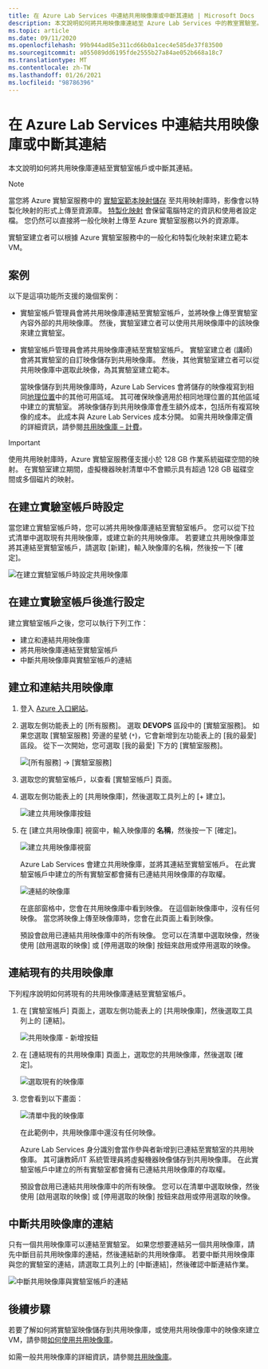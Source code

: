 ```yaml
---
title: 在 Azure Lab Services 中連結共用映像庫或中斷其連結 | Microsoft Docs
description: 本文說明如何將共用映像庫連結至 Azure Lab Services 中的教室實驗室。
ms.topic: article
ms.date: 09/11/2020
ms.openlocfilehash: 99b944ad85e311cd66b0a1cec4e585de37f83500
ms.sourcegitcommit: a055089dd6195fde2555b27a84ae052b668a18c7
ms.translationtype: MT
ms.contentlocale: zh-TW
ms.lasthandoff: 01/26/2021
ms.locfileid: "98786396"
---
```

# <a name="attach-or-detach-a-shared-image-gallery-in-azure-lab-services"></a>在 Azure Lab Services 中連結共用映像庫或中斷其連結
本文說明如何將共用映像庫連結至實驗室帳戶或中斷其連結。 

> [!NOTE]
> 當您將 Azure 實驗室服務中的 [實驗室範本映射儲存](how-to-use-shared-image-gallery.md#save-an-image-to-the-shared-image-gallery) 至共用映射庫時，影像會以特製化映射的形式上傳至資源庫。 [特製化映射](../virtual-machines/shared-image-galleries.md#generalized-and-specialized-images) 會保留電腦特定的資訊和使用者設定檔。 您仍然可以直接將一般化映射上傳至 Azure 實驗室服務以外的資源庫。 
>
> 實驗室建立者可以根據 Azure 實驗室服務中的一般化和特製化映射來建立範本 VM。 

## <a name="scenarios"></a>案例
以下是這項功能所支援的幾個案例： 

- 實驗室帳戶管理員會將共用映像庫連結至實驗室帳戶，並將映像上傳至實驗室內容外部的共用映像庫。 然後，實驗室建立者可以使用共用映像庫中的該映像來建立實驗室。 
- 實驗室帳戶管理員會將共用映像庫連結至實驗室帳戶。 實驗室建立者 (講師) 會將其實驗室的自訂映像儲存到共用映像庫。 然後，其他實驗室建立者可以從共用映像庫中選取此映像，為其實驗室建立範本。 

    當映像儲存到共用映像庫時，Azure Lab Services 會將儲存的映像複寫到相同[地理位置](https://azure.microsoft.com/global-infrastructure/geographies/)中的其他可用區域。 其可確保映像適用於相同地理位置的其他區域中建立的實驗室。 將映像儲存到共用映像庫會產生額外成本，包括所有複寫映像的成本。 此成本與 Azure Lab Services 成本分開。 如需共用映像庫定價的詳細資訊，請參閱[共用映像庫 – 計費](../virtual-machines/shared-image-galleries.md#billing)。

> [!IMPORTANT]
> 使用共用映射庫時，Azure 實驗室服務僅支援小於 128 GB 作業系統磁碟空間的映射。 在實驗室建立期間，虛擬機器映射清單中不會顯示具有超過 128 GB 磁碟空間或多個磁片的映射。

## <a name="configure-at-the-time-of-lab-account-creation"></a>在建立實驗室帳戶時設定
當您建立實驗室帳戶時，您可以將共用映像庫連結至實驗室帳戶。 您可以從下拉式清單中選取現有共用映像庫，或建立新的共用映像庫。 若要建立共用映像庫並將其連結至實驗室帳戶，請選取 [新建]，輸入映像庫的名稱，然後按一下 [確定]。 

![在建立實驗室帳戶時設定共用映像庫](./media/how-to-use-shared-image-gallery/new-lab-account.png)

## <a name="configure-after-the-lab-account-is-created"></a>在建立實驗室帳戶後進行設定
建立實驗室帳戶之後，您可以執行下列工作：

- 建立和連結共用映像庫
- 將共用映像庫連結至實驗室帳戶
- 中斷共用映像庫與實驗室帳戶的連結

## <a name="create-and-attach-a-shared-image-gallery"></a>建立和連結共用映像庫
1. 登入 [Azure 入口網站](https://portal.azure.com)。
2. 選取左側功能表上的 [所有服務]。 選取 **DEVOPS** 區段中的 [實驗室服務]。 如果您選取 [實驗室服務] 旁邊的星號 (`*`)，它會新增到左功能表上的 [我的最愛] 區段。 從下一次開始，您可選取 [我的最愛] 下方的 [實驗室服務]。

    ![[所有服務] -> [實驗室服務]](./media/tutorial-setup-lab-account/select-lab-accounts-service.png)
3. 選取您的實驗室帳戶，以查看 [實驗室帳戶] 頁面。 
4. 選取左側功能表上的 [共用映像庫]，然後選取工具列上的 [+ 建立]。  

    ![建立共用映像庫按鈕](./media/how-to-use-shared-image-gallery/new-shared-image-gallery-button.png)
5. 在 [建立共用映像庫] 視窗中，輸入映像庫的 **名稱**，然後按一下 [確定]。 

    ![建立共用映像庫視窗](./media/how-to-use-shared-image-gallery/create-shared-image-gallery-window.png)

    Azure Lab Services 會建立共用映像庫，並將其連結至實驗室帳戶。 在此實驗室帳戶中建立的所有實驗室都會擁有已連結共用映像庫的存取權。 

    ![連結的映像庫](./media/how-to-use-shared-image-gallery/image-gallery-in-list.png)

    在底部窗格中，您會在共用映像庫中看到映像。 在這個新映像庫中，沒有任何映像。 當您將映像上傳至映像庫時，您會在此頁面上看到映像。     

    預設會啟用已連結共用映像庫中的所有映像。 您可以在清單中選取映像，然後使用 [啟用選取的映像] 或 [停用選取的映像] 按鈕來啟用或停用選取的映像。

## <a name="attach-an-existing-shared-image-gallery"></a>連結現有的共用映像庫
下列程序說明如何將現有的共用映像庫連結至實驗室帳戶。 

1. 在 [實驗室帳戶] 頁面上，選取左側功能表上的 [共用映像庫]，然後選取工具列上的 [連結]。 

    ![共用映像庫 - 新增按鈕](./media/how-to-use-shared-image-gallery/sig-attach-button.png)
5. 在 [連結現有的共用映像庫] 頁面上，選取您的共用映像庫，然後選取 [確定]。

    ![選取現有的映像庫](./media/how-to-use-shared-image-gallery/select-image-gallery.png)
6. 您會看到以下畫面： 

    ![清單中我的映像庫](./media/how-to-use-shared-image-gallery/my-gallery-in-list.png)
    
    在此範例中，共用映像庫中還沒有任何映像。

    Azure Lab Services 身分識別會當作參與者新增到已連結至實驗室的共用映像庫。 其可讓教師/IT 系統管理員將虛擬機器映像儲存到共用映像庫。 在此實驗室帳戶中建立的所有實驗室都會擁有已連結共用映像庫的存取權。 

    預設會啟用已連結共用映像庫中的所有映像。 您可以在清單中選取映像，然後使用 [啟用選取的映像] 或 [停用選取的映像] 按鈕來啟用或停用選取的映像。 

## <a name="detach-a-shared-image-gallery"></a>中斷共用映像庫的連結
只有一個共用映像庫可以連結至實驗室。 如果您想要連結另一個共用映像庫，請先中斷目前共用映像庫的連結，然後連結新的共用映像庫。 若要中斷共用映像庫與您的實驗室的連結，請選取工具列上的 [中斷連結]，然後確認中斷連結作業。 

![中斷共用映像庫與實驗室帳戶的連結](./media/how-to-use-shared-image-gallery/detach.png)

## <a name="next-steps"></a>後續步驟
若要了解如何將實驗室映像儲存到共用映像庫，或使用共用映像庫中的映像來建立 VM，請參閱[如何使用共用映像庫](how-to-use-shared-image-gallery.md)。

如需一般共用映像庫的詳細資訊，請參閱[共用映像庫](../virtual-machines/shared-image-galleries.md)。